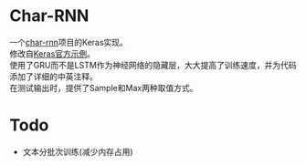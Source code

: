 # Char-RNN
一个[char-rnn](https://github.com/karpathy/char-rnn)项目的Keras实现。  
修改自[Keras官方示例](https://github.com/fchollet/keras/blob/master/examples/lstm_text_generation.py)。  
使用了GRU而不是LSTM作为神经网络的隐藏层，大大提高了训练速度，并为代码添加了详细的中英注释。  
在测试输出时，提供了Sample和Max两种取值方式。
# Todo
* 文本分批次训练(减少内存占用)